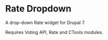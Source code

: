 Rate Dropdown
=============

A drop-down Rate widget for Drupal 7.

Requires Voting API, Rate and CTools modules.